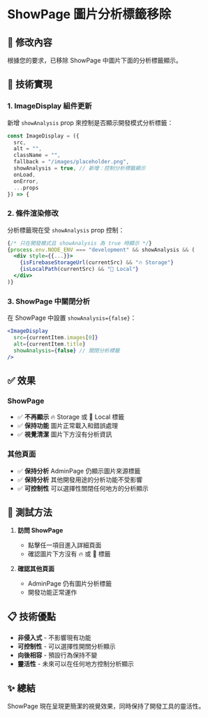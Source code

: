 # ShowPage 圖片分析標籤移除

## 🎯 修改內容

根據您的要求，已移除 ShowPage 中圖片下面的分析標籤顯示。

## 🔧 技術實現

### 1. ImageDisplay 組件更新

新增 `showAnalysis` prop 來控制是否顯示開發模式分析標籤：

```jsx
const ImageDisplay = ({
  src,
  alt = "",
  className = "",
  fallback = "/images/placeholder.png",
  showAnalysis = true, // 新增：控制分析標籤顯示
  onLoad,
  onError,
  ...props
}) => {
```

### 2. 條件渲染修改

分析標籤現在受 `showAnalysis` prop 控制：

```jsx
{/* 只在開發模式且 showAnalysis 為 true 時顯示 */}
{process.env.NODE_ENV === "development" && showAnalysis && (
  <div style={{...}}>
    {isFirebaseStorageUrl(currentSrc) && "🔥 Storage"}
    {isLocalPath(currentSrc) && "📁 Local"}
  </div>
)}
```

### 3. ShowPage 中關閉分析

在 ShowPage 中設置 `showAnalysis={false}`：

```jsx
<ImageDisplay
  src={currentItem.images[0]}
  alt={currentItem.title}
  showAnalysis={false} // 關閉分析標籤
/>
```

## ✅ 效果

### ShowPage

- ✅ **不再顯示** 🔥 Storage 或 📁 Local 標籤
- ✅ **保持功能** 圖片正常載入和錯誤處理
- ✅ **視覺清潔** 圖片下方沒有分析資訊

### 其他頁面

- ✅ **保持分析** AdminPage 仍顯示圖片來源標籤
- ✅ **保持分析** 其他開發用途的分析功能不受影響
- ✅ **可控制性** 可以選擇性關閉任何地方的分析顯示

## 🧪 測試方法

1. **訪問 ShowPage**

   - 點擊任一項目進入詳細頁面
   - 確認圖片下方沒有 🔥 或 📁 標籤

2. **確認其他頁面**
   - AdminPage 仍有圖片分析標籤
   - 開發功能正常運作

## 📋 技術優點

- **非侵入式** - 不影響現有功能
- **可控制性** - 可以選擇性開關分析顯示
- **向後相容** - 預設行為保持不變
- **靈活性** - 未來可以在任何地方控制分析顯示

## ✨ 總結

ShowPage 現在呈現更簡潔的視覺效果，同時保持了開發工具的靈活性。
